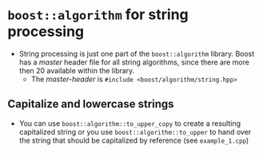 # ```boost::algorithm``` for string processing
+ String processing is just one part of the ```boost::algorithm``` library. Boost has a _master_ header file for all string algorithms, since there are more then 20 available within the library. 
    - The _master-header_ is ```#include <boost/algorithm/string.hpp>```

## Capitalize and lowercase strings
+ You can use ```boost::algorithm::to_upper_copy``` to create a resulting capitalized string or you use ```boost::algorithm::to_upper``` to hand over the string that should be capitalized by reference (see ```example_1.cpp```)
